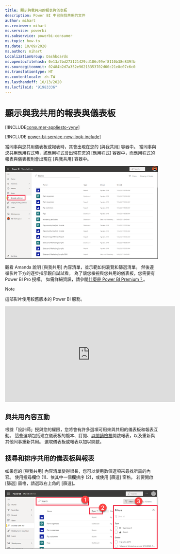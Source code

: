 ```yaml
---
title: 顯示與我共用的報表與儀表板
description: Power BI 中已與我共用的文件
author: mihart
ms.reviewer: mihart
ms.service: powerbi
ms.subservice: powerbi-consumer
ms.topic: how-to
ms.date: 10/09/2020
ms.author: mihart
LocalizationGroup: Dashboards
ms.openlocfilehash: 0e13a7bd273121429cd186c99ef8110b38e839fb
ms.sourcegitcommit: 02484b2d7a352e96213353702d60c21e8c07c6c0
ms.translationtype: HT
ms.contentlocale: zh-TW
ms.lasthandoff: 10/13/2020
ms.locfileid: "91983336"
---
```

# <a name="display-the-dashboards-and-reports-that-have-been-shared-with-me"></a>顯示與我共用的報表與儀表板

[!INCLUDE[consumer-appliesto-yyny](../includes/consumer-appliesto-yyny.md)]

[!INCLUDE [power-bi-service-new-look-include](../includes/power-bi-service-new-look-include.md)]

當同事與您共用儀表板或報表時，其會出現在您的 [與我共用] 容器中。 當同事與您共用應用程式時，該應用程式會出現在您的 [應用程式] 容器中，而應用程式的報表與儀表板則會出現在 [與我共用] 容器中。   

![共用圖示](./media/end-user-shared-with-me/power-bi-shared-with-me.png)

觀看 Amanda 說明 [與我共用] 內容清單，並示範如何瀏覽和篩選清單。 然後遵循影片下方的逐步指示親自試試看。 為了讓您檢視與您共用的儀表板，您需要有 Power BI Pro 授權。 如需詳細資訊，請參閱[什麼是 Power BI Premium？](../admin/service-premium-what-is.md)。
    

> [!NOTE]
> 這部影片使用較舊版本的 Power BI 服務。
    

<iframe width="560" height="315" src="https://www.youtube.com/embed/G26dr2PsEpk" frameborder="0" allowfullscreen></iframe>

## <a name="interact-with-shared-content"></a>與共用內容互動

根據「設計師」授與您的權限，您將會有許多選項可用來與共用的儀表板和報表互動。 這些選項包括建立儀表板的複本、訂閱、[以閱讀檢視](end-user-reading-view.md)開啟報表，以及重新與其他同事重新共用。 選取儀表板或報表以加以開啟。


## <a name="search-and-sort-shared-dashboards-and-reports"></a>搜尋和排序共用的儀表板與報表
如果您的 [與我共用] 內容清單變得很長，您可以使用數個選項來尋找所需的內容。 使用搜尋欄位 (1)、依其中一個欄排序 (2)，或使用 [篩選] 窗格。 若要開啟 [篩選] 窗格，請選取右上角的 [篩選]。    

![儀表板擁有者和搜尋](./media/end-user-shared-with-me/power-bi-filter.png)

